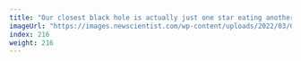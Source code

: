 ```yaml
---
title: "Our closest black hole is actually just one star eating another"
imageUrl: "https://images.newscientist.com/wp-content/uploads/2022/03/01175200/SEI_90952100.jpg?width=600"
index: 216
weight: 216
---
```

